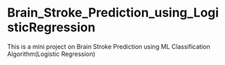 # Brain_Stroke_Prediction_using_LogisticRegression
This is a mini project on Brain Stroke Prediction using ML Classification Algorithm(Logistic Regression)
